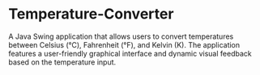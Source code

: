 # Temperature-Converter
A Java Swing application that allows users to convert temperatures between Celsius (°C), Fahrenheit (°F), and Kelvin (K). The application features a user-friendly graphical interface and dynamic visual feedback based on the temperature input.
